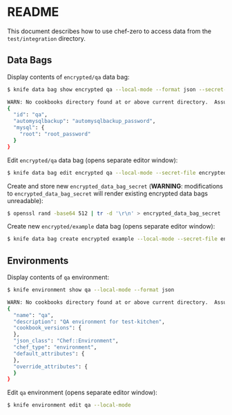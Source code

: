 README
======

This document describes how to use chef-zero to access data from the `test/integration` directory.


Data Bags
---------

Display contents of `encrypted/qa` data bag:

````bash
$ knife data bag show encrypted qa --local-mode --format json --secret-file encrypted_data_bag_secret

WARN: No cookbooks directory found at or above current directory.  Assuming /.../cookbook-automysqlbackup/test/integration.
{
  "id": "qa",
  "automysqlbackup": "automysqlbackup_password",
  "mysql": {
    "root": "root_password"
  }
}
````

Edit `encrypted/qa` data bag (opens separate editor window):
````bash
$ knife data bag edit encrypted qa --local-mode --secret-file encrypted_data_bag_secret
````

Create and store new `encrypted_data_bag_secret` (**WARNING**: modifications to `encrypted_data_bag_secret` will render existing encrypted data bags unreadable):

````bash
$ openssl rand -base64 512 | tr -d '\r\n' > encrypted_data_bag_secret
````

Create new `encrypted/example` data bag (opens separate editor window):
````bash
$ knife data bag create encrypted example --local-mode --secret-file encrypted_data_bag_secret
````


Environments
------------

Display contents of `qa` environment:

````bash
$ knife environment show qa --local-mode --format json

WARN: No cookbooks directory found at or above current directory.  Assuming /.../cookbook-automysqlbackup/test/integration.
{
  "name": "qa",
  "description": "QA environment for test-kitchen",
  "cookbook_versions": {
  },
  "json_class": "Chef::Environment",
  "chef_type": "environment",
  "default_attributes": {
  },
  "override_attributes": {
  }
}
````

Edit `qa` environment (opens separate editor window):
````bash
$ knife environment edit qa --local-mode
````
